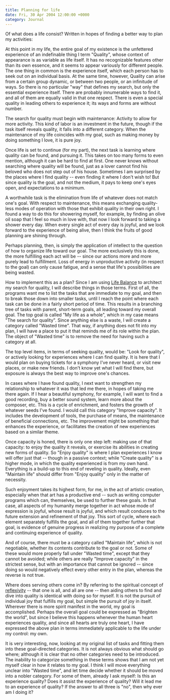 ```yaml
---
title: Planning for life
date: Fri, 30 Apr 2004 12:00:00 +0000
category: Journal
---
```


Of what does a life consist?  Written in hopes of finding a better way
to plan my activities:

At this point in my life, the entire goal of my existence is the
unfettered experience of an indefinable thing I term "Quality", whose
context of appearance is as variable as life itself.  It has no
recognizable features other than its own essence, and it seems to appear
variously for different people.  The one thing in common is the
experience itself, which each person has to seek out on an individual
basis.  At the same time, however, Quality can arise from a certain
group dynamic, or between two people, or an infinitude of ways.  So
there is no particular "way" that defines my search, but only the
essential experience itself.  There are probably innumerable ways to
find it, and all of them are equally valid in that one respect.  There
is even a special quality in leading others to experience it; its ways
and forms are without number.

The search for quality must begin with maintenance: Activity to allow
for more activity.  This kind of labor is an investment in the future,
though if the task itself reveals quality, it falls into a different
category.  When the maintenance of my life coincides with my goal, such
as making money by doing something I love, it is pure joy.

Once life is set to continue (for my part), the next task is learning
where quality can be found, and pursuing it.  This takes on too many
forms to even mention, although it can be hard to find at first.  One
never knows without searching where quality will be found, just as a
lover cannot find his beloved who does not step out of his house.
Sometimes I am surprised by the places where I find quality -- even
finding it where I don't wish to!  But since quality is the goal, and
not the medium, it pays to keep one's eyes open, and expectations to a
minimum.

A worthwhile task is the elimination from life of whatever does not
match one's goal.  With respect to maintenance, this means exchanging
quality-less modes of operation with those that exhibit quality in their
own right.  I found a way to do this for showering myself, for example,
by finding an olive oil soap that I feel so much in love with, that now
I look forward to taking a shower every day.  When every single act of
every day is joyful, and we look forward to the experience of being
alive, then I think the fruits of good planning are shining through.

Perhaps planning, then, is simply the application of intellect to the
question of how to organize life toward our goal.  The more exclusively
this is done, the more fulfilling each act will be -- since our actions
more and more purely lead to fulfillment.  Loss of energy in
unproductive activity (in respect to the goal) can only cause fatigue,
and a sense that life's possibilities are being wasted.

How to implement this as a plan?  Since I am using [Life Balance](http://www.llamagraphics.com/LB/ThirtyDayTrialP.html) to
architect my search for quality, I will describe things in those terms.
First of all, the programs want me to list the tasks that are immediate
to my goal, and then to break those down into smaller tasks, until I
reach the point where each task can be done in a fairly short period of
time.  This results in a branching tree of tasks with parent, short-term
goals, all leading toward my overall goal.  The top goal is called "My
life as a whole", which in my case means "The search for quality".
Since anything else is a waste, I will create a category called "Wasted
time".  That way, if anything does not fit into my plan, I will have a
place to put it that reminds me of its role within the plan.  The object
of "Wasted time" is to remove the need for having such a category at
all.

The top level items, in terms of seeking quality, would be: "Look for
quality", or actively looking for experiences where I can find quality.
It is here that I would plan on buying tickets for a symphony I've never
heard, or visit new places, or make new friends.  I don't know yet what
I will find there, but exposure is always the best way to improve one's
chances.

In cases where I have found quality, I next want to strengthen my
relationship to whatever it was that led me there, in hopes of taking me
there again.  If I hear a beautiful symphony, for example, I will want
to find a good recording, buy a better sound system, learn more about
the composer, etc.  This is a cycle of enrichment, and fosters the
growth of whatever seeds I've found.  I would call this category
"Improve capacity".  It includes the development of tools, the purchase
of means, the maintenance of beneficial connections, etc.  The
improvement might be something that enhances the experience, or
facilitates the creation of new experiences based on a similar theme.

Once capacity is honed, there is only one step left: making use of that
capacity: to enjoy the quality it reveals, or exercise its abilities in
creating new forms of quality.  So "Enjoy quality" is where I plan
experiences I know will offer just that -- though in a passive context;
while "Create quality" is a higher mode, in which the quality
experienced is from my own hand.  Everything is a build-up to this end
of reveling in quality.  Ideally, even "Maintain life" should differ
from "Enjoy quality" only in the matter of necessity.

Such enjoyment takes its highest form, for me, in the act of artistic
creation, especially when that art has a productive end -- such as
writing computer programs which can, themselves, be used to further
these goals.  In that case, all aspects of my humanity merge together in
act whose mode of expression is joyful, whose result is joyful, and
which result conduces to the future extension and refinement of that
joy.  This sort of cycle, where each element separately fulfills the
goal, and all of them together further that goal, is evidence of genuine
progress in realizing my purpose of a complete and continuing experience
of quality.

And of course, there must be a category called "Maintain life", which is
not negotiable, whether its contents contribute to the goal or not.
Some of these would more properly fall under "Wasted time", except that
they cannot be avoided; while others are really "Improve capacity" in
the strictest sense, but with an importance that cannot be ignored --
since doing so would negatively effect every other entry in the plan,
whereas the reverse is not true.

Where does serving others come in?  By referring to the spiritual
concept of [reflexivity](j2004#collectiveconsciousness) -- that one is all, and all are one -- then
aiding others to find and dive into quality is identical with doing so
for myself.  It is not the pursuit of individual joy that fulfills my
goal, but simple the pursuit of joy in itself.  Wherever there is more
spirit manifest in the world, my goal is accomplished.  Perhaps the
overall goal could be expressed as "Brighten the world", but since I
believe this happens whenever the human heart experiences quality, and
since all hearts are truly one heart, I have expressed the above plan in
terms immediately applicable to the life under my control: my own.

It is very interesting, now, looking at my original list of tasks and
fitting them into these goal-directed categories.  It is not always
obvious what should go where; although it is clear that no other
categories need to be introduced.  The inability to categorize something
in these terms shows that I am not yet myself clear in how it relates to
my goal.  I think I will move everything unclear into "Wasted time", and
let time decide whether it should be moved into a nobler category.  For
some of them, already I ask myself: Is this an experience quality?  Does
it assist the experience of quality?  Will it lead me to an experience
of quality?  If the answer to all three is "no", then why ever am I
doing it?


